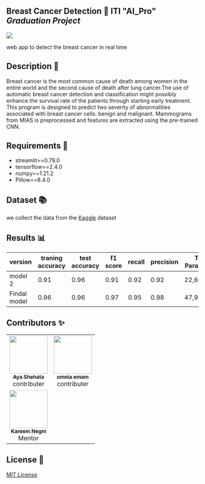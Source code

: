 ## Breast Cancer Detection  🔬 ITI "AI_Pro" ***Graduation Project***
![](app_pic.jpg)

web app to detect the breast cancer in real time 


## Description 🧪

Breast cancer is the most common cause of death among
women in the entire world and the second cause of death after lung
cancer.The use of automatic breast cancer detection and classification
might possibly enhance the survival rate of the patients through starting
early treatment. This program is designed to predict two severity of abnormalities associated with breast cancer cells: benign and malignant.
Mammograms from MIAS is preprocessed and features are extracted using the pre-trained CNN.

## Requirements 🦄

- streamlit==0.79.0 
- tensorflow==2.4.0
- numpy==1.21.2
- Pillow==8.4.0

## Dataset 📚
we collect the data from the [Kaggle](
https://www.kaggle.com/kmader/mias-mammography) dataset


## Results 📊



| version | traning accuracy | test accuracy | f1 score | recall  | precision | Total Parameters|
|--------|--------------|-------------|------------|----------|-------------|-------|
|model 2 | 0.91 | 0.96 | 0.91 | 0.92 |0.92|22,665,282|
| Findal model |0.96|0.96|0.97|0.95|0.98 |47,929,410|


## Contributors ✨

<table>
  <tr>
    <td align="center"><a href="https://www.linkedin.com/in/aya-shehata-0a455b1b6/"><img src="https://avatars.githubusercontent.com/u/79415982?v=4" width="100px;" alt=""/><br /><sub><b>Aya Shehata</b></sub></a>
    <br href="#design-corneliusroemer" title="Design">contributer</br>
    <td align="center"><a href="https://www.linkedin.com/in/omnia-imam/"><img src="https://media-exp1.licdn.com/dms/image/C4D03AQElSWM94_UNEA/profile-displayphoto-shrink_200_200/0/1624212144191?e=1646265600&v=beta&t=P4R41lJFKfcBRjc6794Rsf1BlbKIjGoFG0nX9YprBbs" width="100px;" alt=""/><br /><sub><b>omnia emam</b></sub></a>
    <br href="#design-corneliusroemer" title="Design">contributer</br>
    </tr>
    <tr>
    <td align="center"><a href="https://github.com/Kareem-negm"><img src="https://avatars.githubusercontent.com/u/60659601?v=4" width="100px;" alt=""/><br /><sub><b>Kareem Negm</b></sub></a>
    <br href="#design-corneliusroemer" title="Design">Mentor</br>
    </tr>
</table>


## License 🔑


[MIT License](LICENSE)




